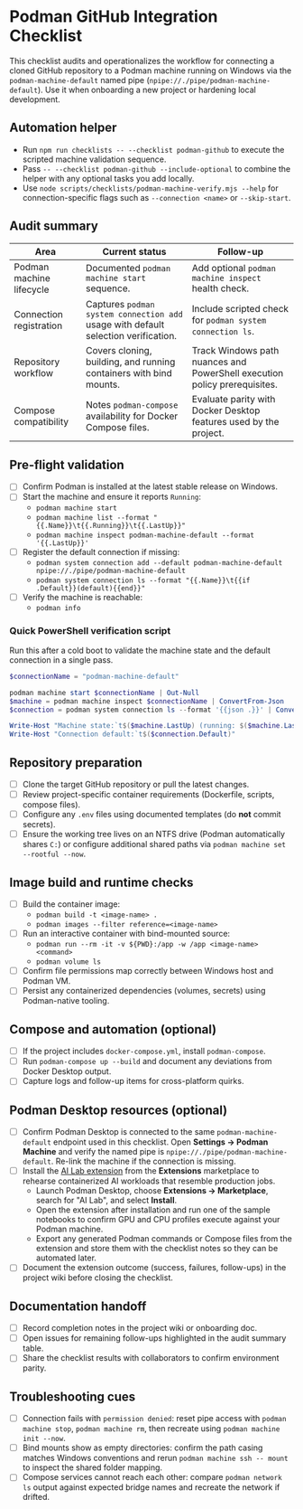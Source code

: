 # Podman GitHub Integration Checklist

This checklist audits and operationalizes the workflow for connecting a cloned
GitHub repository to a Podman machine running on Windows via the
`podman-machine-default` named pipe (`npipe://./pipe/podman-machine-default`).
Use it when onboarding a new project or hardening local development.

## Automation helper

- Run `npm run checklists -- --checklist podman-github` to execute the scripted
  machine validation sequence.
- Pass `-- --checklist podman-github --include-optional` to combine the helper
  with any optional tasks you add locally.
- Use `node scripts/checklists/podman-machine-verify.mjs --help` for
  connection-specific flags such as `--connection <name>` or `--skip-start`.

## Audit summary

| Area                     | Current status                                                                     | Follow-up                                                                 |
| ------------------------ | ---------------------------------------------------------------------------------- | ------------------------------------------------------------------------- |
| Podman machine lifecycle | Documented `podman machine start` sequence.                                        | Add optional `podman machine inspect` health check.                       |
| Connection registration  | Captures `podman system connection add` usage with default selection verification. | Include scripted check for `podman system connection ls`.                 |
| Repository workflow      | Covers cloning, building, and running containers with bind mounts.                 | Track Windows path nuances and PowerShell execution policy prerequisites. |
| Compose compatibility    | Notes `podman-compose` availability for Docker Compose files.                      | Evaluate parity with Docker Desktop features used by the project.         |

## Pre-flight validation

- [ ] Confirm Podman is installed at the latest stable release on Windows.
- [ ] Start the machine and ensure it reports `Running`:
  - `podman machine start`
  - `podman machine list --format "{{.Name}}\t{{.Running}}\t{{.LastUp}}"`
  - `podman machine inspect podman-machine-default --format '{{.LastUp}}'`
- [ ] Register the default connection if missing:
  - `podman system connection add --default podman-machine-default npipe://./pipe/podman-machine-default`
  - `podman system connection ls --format "{{.Name}}\t{{if .Default}}(default){{end}}"`
- [ ] Verify the machine is reachable:
  - `podman info`

### Quick PowerShell verification script

Run this after a cold boot to validate the machine state and the default
connection in a single pass.

```powershell
$connectionName = "podman-machine-default"

podman machine start $connectionName | Out-Null
$machine = podman machine inspect $connectionName | ConvertFrom-Json
$connection = podman system connection ls --format '{{json .}}' | ConvertFrom-Json | Where-Object { $_.Name -eq $connectionName }

Write-Host "Machine state:`t$($machine.LastUp) (running: $($machine.LastUp -ne $null))"
Write-Host "Connection default:`t$($connection.Default)"
```

## Repository preparation

- [ ] Clone the target GitHub repository or pull the latest changes.
- [ ] Review project-specific container requirements (Dockerfile, scripts,
      compose files).
- [ ] Configure any `.env` files using documented templates (do **not** commit
      secrets).
- [ ] Ensure the working tree lives on an NTFS drive (Podman automatically
      shares `C:`) or configure additional shared paths via
      `podman machine set --rootful --now`.

## Image build and runtime checks

- [ ] Build the container image:
  - `podman build -t <image-name> .`
  - `podman images --filter reference=<image-name>`
- [ ] Run an interactive container with bind-mounted source:
  - `podman run --rm -it -v ${PWD}:/app -w /app <image-name> <command>`
  - `podman volume ls`
- [ ] Confirm file permissions map correctly between Windows host and Podman VM.
- [ ] Persist any containerized dependencies (volumes, secrets) using
      Podman-native tooling.

## Compose and automation (optional)

- [ ] If the project includes `docker-compose.yml`, install `podman-compose`.
- [ ] Run `podman-compose up --build` and document any deviations from Docker
      Desktop output.
- [ ] Capture logs and follow-up items for cross-platform quirks.

## Podman Desktop resources (optional)

- [ ] Confirm Podman Desktop is connected to the same `podman-machine-default`
      endpoint used in this checklist. Open **Settings → Podman Machine** and
      verify the named pipe is `npipe://./pipe/podman-machine-default`. Re-link
      the machine if the connection is missing.
- [ ] Install the
      [AI Lab extension](https://github.com/containers/podman-desktop-extension-ai-lab)
      from the **Extensions** marketplace to rehearse containerized AI
      workloads that resemble production jobs.
  - Launch Podman Desktop, choose **Extensions → Marketplace**, search for
    "AI Lab", and select **Install**.
  - Open the extension after installation and run one of the sample notebooks
    to confirm GPU and CPU profiles execute against your Podman machine.
  - Export any generated Podman commands or Compose files from the extension and
    store them with the checklist notes so they can be automated later.
- [ ] Document the extension outcome (success, failures, follow-ups) in the
      project wiki before closing the checklist.

## Documentation handoff

- [ ] Record completion notes in the project wiki or onboarding doc.
- [ ] Open issues for remaining follow-ups highlighted in the audit summary
      table.
- [ ] Share the checklist results with collaborators to confirm environment
      parity.

## Troubleshooting cues

- [ ] Connection fails with `permission denied`: reset pipe access with
      `podman machine stop`, `podman machine rm`, then recreate using
      `podman machine init --now`.
- [ ] Bind mounts show as empty directories: confirm the path casing matches
      Windows conventions and rerun `podman machine ssh -- mount` to inspect the
      shared folder mapping.
- [ ] Compose services cannot reach each other: compare `podman network ls`
      output against expected bridge names and recreate the network if drifted.
